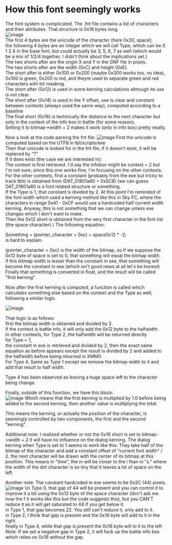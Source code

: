 # How this font seemingly works

The font system is complicated. 
The .fnt file contains a list of characters and their attributes. That structure is 0x18 bytes long.\
![image](https://user-images.githubusercontent.com/69110695/173181150-c4cbe3c0-29fa-4ea1-b933-d82b8e8d2fdc.png)\
The first 4 bytes are the unicode of the character (here 0x20, space); \
the following 4 bytes are an integer which we will call Type, which can be 0 1 2 4 in the base font, but could actually be 3, 5, 6, 7 as well (which would be a mix of 1/2/4 together, I didn't think about the implications yet.)\
The two shorts after are the origin X and Y in the GNF file in pixels. \
The two shorts after are the width (0xC) and height (0xE).\
The short after is either 0x100 or 0x200 (maybe 0x300 works too, no idea), 0x100 is green, 0x200 is red, and theyre used to separate green and red characters with bit masking.\
The short after (0x12) is used in some kerning calculations although its use is not clear.\
The short after (0x14) is used in the Y offset, use is clear and constant between contexts (always used the same way), computed according to a baseline\
The final short (0x16) is technically the distance to the next character but only in the context of the info box in battle (for some reason).\
Setting it to bitmap->width + 2 makes it work (only in info box) pretty neatly.

Now a look at the code parsing the fnt file:
![image](https://user-images.githubusercontent.com/69110695/173181046-cd594531-b197-4b6b-841b-034e143b56f2.png)
First the unicode is computed based on the UTF8 in tbl/scripts/exe\
Then that unicode is looked for in the fnt file; if it doesn't exist, it will be replaced by "?"\
If it does exist (the case we are interested in):\
The context is first retrieved. I'd say the infobox might be context = 2 but I'm not sure; since this one works fine, I'm focusing on the other contexts.\
For the other contexts, first a constant (probably from the exe but tricky to track tbh) is obtained from (DAT_01801a80 + 0x5C8) (we can guess DAT_01801a80 is a font related structure or something.\
If the Type is 1, that constant is divided by 2. At this point I'm reminded of the font width which used a kerning method like this in Sky FC, where the characters in range 0xA1 - 0xCF would use a hardcoded half current width kerning. Anyway, this is not something that we can change unless exe changes which I don't want to make.\
Then the 0x12 short is obtained from the very first character in the font list (the space character).\ 
The following equation:


Something = (pointer_character + 0xc) + space0x12 * -2;\
is hard to explain.

(pointer_character + 0xc) is the width of the bitmap, so if we suppose the 0x12 byte of space is set to 0, that something will equal the bitmap width.\
if this bitmap width is lesser than the constant in exe, that something will become the constant in exe (which isn't good news at all let's be honest)\
Finally that something is converted in float, and the result will be called "first kerning".

Now after the first kerning is computed, a function is called which calculates something else based on the context and the Type as well, following a similar logic.

![image](https://user-images.githubusercontent.com/69110695/173181645-eac917e3-145e-4a3f-aaa9-191bdaff1844.png)

That logic is as follows: \
first the bitmap width is obtained and divided by 2.\
If the context is battle info, it will only add the 0x12 byte to the halfwidth.\
In other contexts, for Type 2, the halfwidth will be returned directly\
for Type = 1,\
the constant in exe is retrieved and divided by 2, then the exact same equation as before appears except the result is divided by 2 and added to the halfwidth before being returned in XMM0.\
For Type 4, Same as Type 1 except we remove the bitmap width to it and add that result to half width. 

Type 4 has been observed as leaving a huge space left to the character being change.

Finally, outside of this function, we have this block: \
![image](https://user-images.githubusercontent.com/69110695/173181958-c81ac857-8474-446d-b45f-39b4cba48db3.png)
Which means that the first kerning is multiplied by 1.0 before being added to the second kerning, then another value is multiplying the total.

This means the kerning, or actually the position of the character, is seemingly controlled by two components, the first and the second "kerning".


Additional note: I realized whether or not the 0x16 short is set to bitmap->width + 2 it will have no influence on the dialog kerning.
The dialog kerning when Type is set to 1 seems to work like this: They take half of the bitmap of the character and add a constant offset of "current font width" / 2, the next character will be drawn with the center of its bitmap at this position. This means in "time", the m will be closer to the i than in "s." where the width of the dot character is so tiny that it leaves a lot of space on the left.

Another note:
The constant hardcoded in exe seems to be 0x2C (44) pixels.
![image](https://user-images.githubusercontent.com/69110695/173191788-6d100277-b882-4a28-912a-1124e36c4a33.png)
\in Type 0, that gap of 44 will be present and you can control it to improve it a bit using the 0x12 byte of the space character (don't ask me how the f it works like this but the code suggests this), but you CAN'T reduce it as it will get saturated to 44 if you get below it.\
in Type 1, that gap becomes 22. You still can't reduce it, only add to it.\
in Type 2, I think that gap is present and the 0x16 byte will add to it in the right.\
finally in Type 4, while that gap is present the 0x16 byte will to it to the left\
Note: If we set a negative gap in Type 2, it will fuck up the battle info box which relies on 0x16 without the gap.


